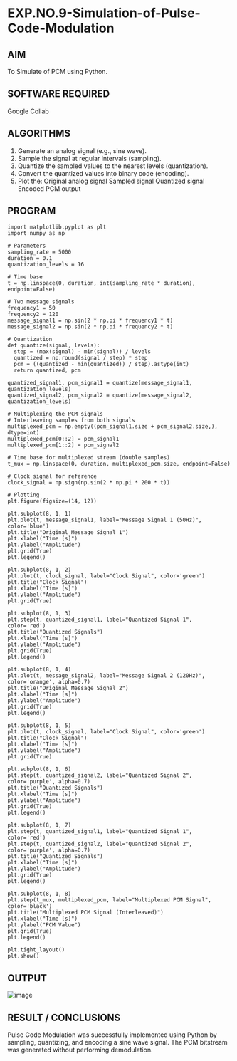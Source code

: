 # EXP.NO.9-Simulation-of-Pulse-Code-Modulation


## AIM
To Simulate of PCM using Python.
## SOFTWARE REQUIRED
Google Collab
## ALGORITHMS
1. Generate an analog signal (e.g., sine wave).
2. Sample the signal at regular intervals (sampling).
3. Quantize the sampled values to the nearest levels (quantization).
4. Convert the quantized values into binary code (encoding).
5. Plot the:
    Original analog signal
    Sampled signal
    Quantized signal
    Encoded PCM output
## PROGRAM
```
import matplotlib.pyplot as plt
import numpy as np

# Parameters
sampling_rate = 5000
duration = 0.1
quantization_levels = 16

# Time base
t = np.linspace(0, duration, int(sampling_rate * duration), endpoint=False)

# Two message signals
frequency1 = 50
frequency2 = 120
message_signal1 = np.sin(2 * np.pi * frequency1 * t)
message_signal2 = np.sin(2 * np.pi * frequency2 * t)

# Quantization
def quantize(signal, levels):
  step = (max(signal) - min(signal)) / levels
  quantized = np.round(signal / step) * step
  pcm = ((quantized - min(quantized)) / step).astype(int)
  return quantized, pcm

quantized_signal1, pcm_signal1 = quantize(message_signal1, quantization_levels)
quantized_signal2, pcm_signal2 = quantize(message_signal2, quantization_levels)

# Multiplexing the PCM signals
# Interleaving samples from both signals
multiplexed_pcm = np.empty((pcm_signal1.size + pcm_signal2.size,), dtype=int)
multiplexed_pcm[0::2] = pcm_signal1
multiplexed_pcm[1::2] = pcm_signal2

# Time base for multiplexed stream (double samples)
t_mux = np.linspace(0, duration, multiplexed_pcm.size, endpoint=False)

# Clock signal for reference
clock_signal = np.sign(np.sin(2 * np.pi * 200 * t))

# Plotting
plt.figure(figsize=(14, 12))

plt.subplot(8, 1, 1)
plt.plot(t, message_signal1, label="Message Signal 1 (50Hz)", color='blue')
plt.title("Original Message Signal 1")
plt.xlabel("Time [s]")
plt.ylabel("Amplitude")
plt.grid(True)
plt.legend()

plt.subplot(8, 1, 2)
plt.plot(t, clock_signal, label="Clock Signal", color='green')
plt.title("Clock Signal")
plt.xlabel("Time [s]")
plt.ylabel("Amplitude")
plt.grid(True)

plt.subplot(8, 1, 3)
plt.step(t, quantized_signal1, label="Quantized Signal 1", color='red')
plt.title("Quantized Signals")
plt.xlabel("Time [s]")
plt.ylabel("Amplitude")
plt.grid(True)
plt.legend()

plt.subplot(8, 1, 4)
plt.plot(t, message_signal2, label="Message Signal 2 (120Hz)", color='orange', alpha=0.7)
plt.title("Original Message Signal 2")
plt.xlabel("Time [s]")
plt.ylabel("Amplitude")
plt.grid(True)
plt.legend()

plt.subplot(8, 1, 5)
plt.plot(t, clock_signal, label="Clock Signal", color='green')
plt.title("Clock Signal")
plt.xlabel("Time [s]")
plt.ylabel("Amplitude")
plt.grid(True)

plt.subplot(8, 1, 6)
plt.step(t, quantized_signal2, label="Quantized Signal 2", color='purple', alpha=0.7)
plt.title("Quantized Signals")
plt.xlabel("Time [s]")
plt.ylabel("Amplitude")
plt.grid(True)
plt.legend()

plt.subplot(8, 1, 7)
plt.step(t, quantized_signal1, label="Quantized Signal 1", color='red')
plt.step(t, quantized_signal2, label="Quantized Signal 2", color='purple', alpha=0.7)
plt.title("Quantized Signals")
plt.xlabel("Time [s]")
plt.ylabel("Amplitude")
plt.grid(True)
plt.legend()

plt.subplot(8, 1, 8)
plt.step(t_mux, multiplexed_pcm, label="Multiplexed PCM Signal", color='black')
plt.title("Multiplexed PCM Signal (Interleaved)")
plt.xlabel("Time [s]")
plt.ylabel("PCM Value")
plt.grid(True)
plt.legend()

plt.tight_layout()
plt.show()

```
## OUTPUT
![image](https://github.com/user-attachments/assets/f985b230-e179-45e5-a0d1-2725f513a774)

## RESULT / CONCLUSIONS
Pulse Code Modulation was successfully implemented using Python by sampling, quantizing, and encoding a sine wave signal. The PCM bitstream was generated without performing demodulation.

